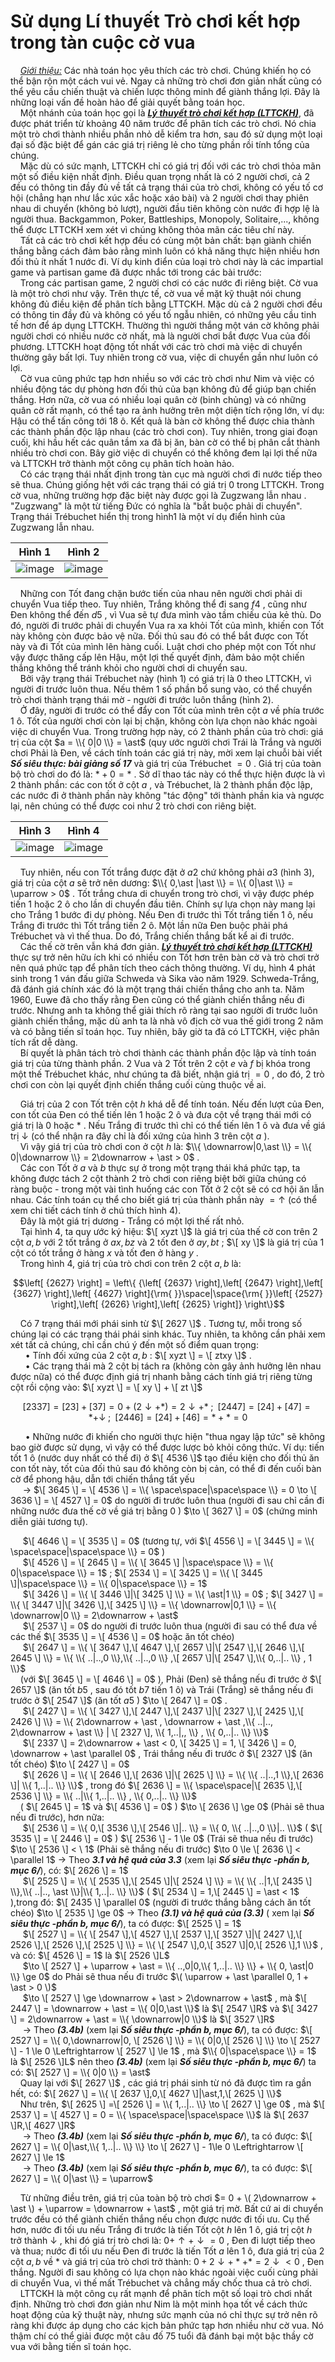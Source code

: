 # Sử dụng Lí thuyết Trò chơi kết hợp trong tàn cuộc cờ vua

&nbsp;&nbsp;&nbsp;&nbsp;*<ins>Giới thiệu:</ins>* Các nhà toán học yêu thích các trò chơi. Chúng khiến họ có thể bận rộn một cách vui vẻ. Ngay cả những trò chơi đơn giản nhất cũng có thể yêu cầu chiến thuật và chiến lược thông minh để giành thắng lợi. Đây là những loại vấn đề hoàn hảo để giải quyết bằng toán học.<br>
&nbsp;&nbsp;&nbsp;&nbsp;Một nhánh của toán học gọi là ***<ins>Lý thuyết trò chơi kết hợp (LTTCKH)</ins>***, đã được phát triển từ khoảng 40 năm trước để phân tích các trò chơi. Nó chia một trò chơi thành nhiều phần nhỏ dễ kiểm tra hơn, sau đó sử dụng một loại đại số đặc biệt để gán các giá trị riêng lẻ cho từng phần rồi tính tổng của chúng. <br>
&nbsp;&nbsp;&nbsp;&nbsp;Mặc dù có sức mạnh, LTTCKH chỉ có giá trị đối với các trò chơi thỏa mãn một số điều kiện nhất định. Điều quan trọng nhất là có 2 người chơi, cả 2 đều có thông tin đầy đủ về tất cả trạng thái của trò chơi, không có yếu tố cơ hội (chẳng hạn như lắc xúc xắc hoặc xáo bài) và 2 người chơi thay phiên nhau di chuyển (không bỏ lượt), người đầu tiên không còn nước đi hợp lệ là người thua. Backgammon, Poker, Battleships, Monopoly, Solitaire,..., không thể được LTTCKH xem xét vì chúng không thỏa mãn các tiêu chí này. <br>
&nbsp;&nbsp;&nbsp;&nbsp;Tất cả các trò chơi kết hợp đều có cùng một bản chất: bạn giành chiến thắng bằng cách đảm bảo rằng mình luôn có khả năng thực hiện nhiều hơn đối thủ ít nhất 1 nước đi. Ví dụ kinh điển của loại trò chơi này là các impartial game và partisan game đã được nhắc tới trong các bài trước: <br>
&nbsp;&nbsp;&nbsp;&nbsp;Trong các partisan game, 2 người chơi có các nước đi riêng biệt. Cờ vua là một trò chơi như vậy. Trên thực tế, cờ vua về mặt kỹ thuật nói chung không đủ điều kiện để phân tích bằng LTTCKH. Mặc dù cả 2 người chơi đều có thông tin đầy đủ và không có yếu tố ngẫu nhiên, có những yêu cầu tinh tế hơn để áp dụng LTTCKH. Thường thì người thắng một ván cờ không phải người chơi có nhiều nước cờ nhất, mà là người chơi bắt được Vua của đối phương. LTTCKH hoạt động tốt nhất với các trò chơi mà việc di chuyển thường gây bất lợi. Tuy nhiên trong cờ vua, việc di chuyển gần như luôn có lợi. <br>
&nbsp;&nbsp;&nbsp;&nbsp;Cờ vua cũng phức tạp hơn nhiều so với các trò chơi như Nim và việc có nhiều động tác dự phòng hơn đối thủ của bạn không đủ để giúp bạn chiến thắng. Hơn nữa, cờ vua có nhiều loại quân cờ (binh chủng) và có những quân cờ rất mạnh, có thể tạo ra ảnh hưởng trên một diện tích rộng lớn, ví dụ: Hậu có thể tấn công tới 18 ô. Kết quả là bàn cờ không thể được chia thành các thành phần độc lập nhau (các trò chơi con). Tuy nhiên, trong giai đoạn cuối, khi hầu hết các quân tầm xa đã bị ăn, bàn cờ có thể bị phân cắt thành nhiều trò chơi con. Bây giờ việc di chuyển có thể không đem lại lợi thế nữa và LTTCKH trở thành một công cụ phân tích hoàn hảo. <br>
&nbsp;&nbsp;&nbsp;&nbsp;Có các trạng thái nhất định trong tàn cục mà người chơi đi nước tiếp theo sẽ thua. Chúng giống hệt với các trạng thái có giá trị 0 trong LTTCKH. Trong cờ vua, những trường hợp đặc biệt này được gọi là Zugzwang lẫn nhau . "Zugzwang" là một từ tiếng Đức có nghĩa là "bắt buộc phải di chuyển". Trạng thái Trébuchet hiển thị trong hình1 là một ví dụ điển hình của Zugzwang lẫn nhau. <br>
<div align="center">

Hình 1            | Hình 2
:-------------------------:|:-------------------------:
![image](https://github.com/MustardLawyer1995/LTTC-LTTCKH/assets/156400720/4d03e6d0-a678-44ed-9506-c2fb63f69e9a) | ![image](https://github.com/MustardLawyer1995/LTTC-LTTCKH/assets/156400720/811aae90-5812-403c-8417-d846d67f773b)
</div>

&nbsp;&nbsp;&nbsp;&nbsp;Những con Tốt đang chặn bước tiến của nhau nên người chơi phải di chuyển Vua tiếp theo. Tuy nhiên, Trắng không thể đi sang $f4$ , cũng như Đen không thể đến $d5$ , vì Vua sẽ tự đưa mình vào tầm chiếu của kẻ thù. Do đó, người đi trước phải di chuyển Vua ra xa khỏi Tốt của mình, khiến con Tốt này không còn được bảo vệ nữa. Đối thủ sau đó có thể bắt được con Tốt này và đi Tốt của mình lên hàng cuối. Luật chơi cho phép một con Tốt như vậy được thăng cấp lên Hậu, một lợi thế quyết định, đảm bảo một chiến thắng không thể tránh khỏi cho người chơi di chuyển sau. <br>
&nbsp;&nbsp;&nbsp;&nbsp;Bởi vậy trạng thái Trébuchet này (hình 1) có giá trị là $0$ theo LTTCKH, vì người đi trước luôn thua. Nếu thêm 1 số phần bổ sung vào, có thể chuyển trò chơi thành trạng thái mờ - người đi trước luôn thắng (hình 2). <br>
&nbsp;&nbsp;&nbsp;&nbsp;Ở đây, người đi trước có thể đẩy con Tốt của mình trên cột $a$ về phía trước 1 ô. Tốt của người chơi còn lại bị chặn, không còn lựa chọn nào khác ngoài việc di chuyển Vua. Trong trường hợp này, có 2 thành phần của trò chơi: giá trị của cột $a = \\{ 0|0 \\} = \ast$ (quy ước người chơi Trái là Trắng và người chơi Phải là Đen, về cách tính toán các giá trị này, mời xem lại chuỗi bài viết ***Số siêu thực: bài giảng số 17*** và giá trị của Trébuchet $=0$ . Giá trị của toàn bộ trò chơi do đó là: $\ast + 0 = \ast$ . Sở dĩ thao tác này có thể thực hiện được là vì 2 thành phần: các con tốt ở cột $a$ , và Trébuchet, là 2 thành phần độc lập, các nước đi ở thành phần này không "tác động" tới thành phần kia và ngược lại, nên chúng có thể được coi như 2 trò chơi con riêng biệt. <br>
<div align="center">

Hình 3            | Hình 4
:-------------------------:|:-------------------------:
![image](https://github.com/MustardLawyer1995/LTTC-LTTCKH/assets/156400720/6ce301ab-5243-4177-a37a-d7fb12e15e4e) | ![image](https://github.com/MustardLawyer1995/LTTC-LTTCKH/assets/156400720/0fd80499-fe37-44e6-8ba3-f31771a111a5)
</div>

&nbsp;&nbsp;&nbsp;&nbsp;Tuy nhiên, nếu con Tốt trắng được đặt ở $a2$ chứ không phải $a3$ (hình 3), giá trị của cột $a$ sẽ trở nên dương: $\\{ 0,\ast |\ast \\} = \\{ 0|\ast \\} = \uparrow > 0$ . Tốt trắng chưa di chuyển trong trò chơi, vì vậy được phép tiến 1 hoặc 2 ô cho lần di chuyển đầu tiên. Chính sự lựa chọn này mang lại cho Trắng 1 bước đi dự phòng. Nếu Đen đi trước thì Tốt trắng tiến 1 ô, nếu Trắng đi trước thì Tốt trắng tiến 2 ô. Một lần nữa Đen buộc phải phá Trébuchet và vì thế thua. Do đó, Trắng chiến thắng bất kể ai đi trước. <br>
&nbsp;&nbsp;&nbsp;&nbsp;Các thế cờ trên vẫn khá đơn giản. ***<ins>Lý thuyết trò chơi kết hợp (LTTCKH)</ins>*** thực sự trở nên hữu ích khi có nhiều con Tốt hơn trên bàn cờ và trò chơi trở nên quá phức tạp để phân tích theo cách thông thường. Ví dụ, hình 4 phát sinh trong 1 ván đấu giữa Schweda và Sika vào năm 1929. Schweda-Trắng, đã đánh giá chính xác đó là một trạng thái chiến thắng cho anh ta. Năm 1960, Euwe đã cho thấy rằng Đen cũng có thể giành chiến thắng nếu đi trước. Nhưng anh ta không thể giải thích rõ ràng tại sao người đi trước luôn giành chiến thắng, mặc dù anh ta là nhà vô địch cờ vua thế giới trong 2 năm và có bằng tiến sĩ toán học. Tuy nhiên, bây giờ ta đã có LTTCKH, việc phân tích rất dễ dàng.<br>
&nbsp;&nbsp;&nbsp;&nbsp;Bí quyết là phân tách trò chơi thành các thành phần độc lập và tính toán giá trị của từng thành phần. 2 Vua và 2 Tốt trên 2 cột $e$ và $f$ bị khóa trong một thế Trébuchet khác, như chúng ta đã biết, nhận giá trị $= 0$ , do đó, 2 trò chơi con còn lại quyết định chiến thắng cuối cùng thuộc về ai. <br>

&nbsp;&nbsp;&nbsp;&nbsp;Giá trị của 2 con Tốt trên cột $h$ khá dễ để tính toán. Nếu đến lượt của Đen, con tốt của Đen có thể tiến lên 1 hoặc 2 ô và đưa cột   về trạng thái mới có giá trị là $0$ hoặc $\ast$ . Nếu Trắng đi trước thì chỉ có thể tiến lên 1 ô và đưa về giá trị $\downarrow$ (có thể nhận ra đây chỉ là đối xứng của hình 3 trên cột $a$ ). <br>
&nbsp;&nbsp;&nbsp;&nbsp;Vì vậy giá trị của trò chơi con ở cột $h$ là: $\\{ \downarrow|0,\ast \\} = \\{ 0|\downarrow \\} = 2\downarrow + \ast > 0$ . <br>
&nbsp;&nbsp;&nbsp;&nbsp;Các con Tốt ở $a$ và $b$ thực sự ở trong một trạng thái khá phức tạp, ta không được tách 2 cột thành 2 trò chơi con riêng biệt bởi giữa chúng có ràng buộc - trong một vài tình huống các con Tốt ở 2 cột sẽ có cơ hội ăn lẫn nhau. Các tính toán cụ thể cho biết giá trị của thành phần này $= \uparrow$ (có thể xem chi tiết cách tính ở chú thích hình 4).  <br>
&nbsp;&nbsp;&nbsp;&nbsp;Đây là một giá trị dương - Trắng có một lợi thế rất nhỏ. <br>
&nbsp;&nbsp;&nbsp;&nbsp;Tại hình 4, ta quy ước ký hiệu: $\[ xyzt \]$ là giá trị của thế cờ con trên 2 cột $a,b$ với 2 tốt trắng ở $ax,bz$ và 2 tốt đen ở $ay,bt$ ; $\[ xy \]$ là giá trị của 1 cột có tốt trắng ở hàng $x$ và tốt đen ở hàng $y$ .  <br>
&nbsp;&nbsp;&nbsp;&nbsp;Trong hình 4, giá trị của trò chơi con trên 2 cột $a,b$ là: <br>

```math
\left[ {2627} \right] = \left\{ {\left[ {2637} \right],\left[ {2647} \right],\left[ {3627} \right],\left[ {4627} \right]{\rm{ }}\space|\space{\rm{ }}\left[ {2527} \right],\left[ {2626} \right],\left[ {2625} \right]} \right\}
```
&nbsp;&nbsp;&nbsp;&nbsp;Có 7 trạng thái mới phái sinh từ $\[ 2627 \]$ . Tương tự, mỗi trong số chúng lại có các trạng thái phái sinh khác. Tuy nhiên, ta không cần phải xem xét tất cả chúng, chỉ cần chú ý đến một số điểm quan trọng: <br>
&nbsp;&nbsp;&nbsp;&nbsp;&nbsp;&nbsp;• Tính đối xứng của 2 cột $a,b$ : $\[ xyzt \] = \[ ztxy \]$ . <br>
&nbsp;&nbsp;&nbsp;&nbsp;&nbsp;&nbsp;• Các trạng thái mà 2 cột bị tách ra (không còn gây ảnh hưởng lên nhau được nữa) có thể được định giá trị nhanh bằng cách tính giá trị riêng từng cột rồi cộng vào: $\[ xyzt \] = \[ xy \] + \[ zt \]$ <br>

```math
\left[ {2337} \right] = \left[ {23} \right] + \left[ {37} \right] = 0 + \left( {2 \downarrow  + *} \right) = 2 \downarrow  + *\;;\;\;\left[ {2447} \right] = \left[ {24} \right] + \left[ {47} \right] = * +  \downarrow \;;\;\;\left[ {2446} \right] = \left[ {24} \right] + \left[ {46} \right] = * + * = 0
```
&nbsp;&nbsp;&nbsp;&nbsp;&nbsp;&nbsp;• Những nước đi khiến cho người thực hiện "thua ngay lập tức" sẽ không bao giờ được sử dụng, vì vậy có thể được lược bỏ khỏi công thức. Ví dụ: tiến tốt 1 ô (nước duy nhất có thể đi) ở $\[ 4536 \]$ tạo điều kiện cho đối thủ ăn con tốt này, tốt của đối thủ sau đó không còn bị cản, có thể đi đến cuối bàn cờ để phong hậu, dẫn tới chiến thắng tất yếu  <br>
&nbsp;&nbsp;&nbsp;&nbsp; $\rightarrow$ $\[ 3645 \] = \[ 4536 \] = \\{ \space\space|\space\space \\} = 0 \to \[ 3636 \] = \[ 4527 \] = 0$ do người đi trước luôn thua (người đi sau chỉ cần đi những nước đưa thế cờ về giá trị bằng $0$ ) $\to \[ 3627 \] = 0$ (chứng minh diễn giải tương tự). <br>

&nbsp;&nbsp;&nbsp;&nbsp; $\[ 4646 \] = \[ 3535 \] = 0$ (tương tự, với $\[ 4556 \] = \[ 3445 \] = \\{ \space\space|\space\space \\} = 0$ ) <br>
&nbsp;&nbsp;&nbsp;&nbsp; $\[ 4526 \] = \[ 2645 \] = \\{ \[ 3645 \] |\space\space \\} = \\{ 0|\space\space \\} = 1$ ; $\[ 2534 \] = \[ 3425 \] = \\{ \[ 3445 \]|\space\space \\} = \\{ 0|\space\space \\} = 1$ <br>
&nbsp;&nbsp;&nbsp;&nbsp; $\[ 3426 \] = \\{ \[ 3446 \]|\[ 3425 \] \\} = \\{ \ast|1 \\} = 0$ ; $\[ 3427 \] = \\{ \[ 3447 \]|\[ 3426 \],\[ 3425 \] \\} = \\{ \downarrow|0,1 \\} = \\{ \downarrow|0 \\} = 2\downarrow + \ast$ <br>
&nbsp;&nbsp;&nbsp;&nbsp; $\[ 2537 \] = 0$ do người đi trước luôn thua (người đi sau có thể đưa về các thế $\[ 3535 \] = \[ 4536 \] = 0$ hoặc ăn tốt chéo) <br>
&nbsp;&nbsp;&nbsp;&nbsp; $\[ 2647 \] = \\{ \[ 3647 \],\[ 4647 \],\[ 2657 \]|\[ 2547 \],\[ 2646 \],\[ 2645 \] \\} = \\{ \\{ ..|..,0 \\},\\{ ..|..,0 \\} ,\[ 2657 \]|\[ 2547 \],\\{ 0,..|.. \\} , 1 \\}$ <br>
&nbsp;&nbsp;&nbsp;&nbsp;(với $\[ 3645 \] = \[ 4646 \] = 0$ ), Phải (Đen) sẽ thắng nếu đi trước ở $\[ 2657 \]$ (ăn tốt $b5$ , sau đó tốt $b7$ tiến 1 ô) và Trái (Trắng) sẽ thắng nếu đi trước ở $\[ 2547 \]$ (ăn tốt $a5$ ) $\to \[ 2647 \] = 0$ . <br>
&nbsp;&nbsp;&nbsp;&nbsp; $\[ 2427 \] = \\{ \[ 3427 \],\[ 2447 \],\[ 2437 \]|\[ 2327 \],\[ 2425 \],\[ 2426 \] \\} = \\{ 2\downarrow + \ast , \downarrow + \ast ,\\{ ..|.., 2\downarrow + \ast \\} | \[ 2327 \], \\{ 1,..|,, \\} , \\{ 0,..|.. \\} \\}$ <br>
&nbsp;&nbsp;&nbsp;&nbsp; $\[ 2337 \] = 2\downarrow + \ast < 0, \[ 3425 \] = 1, \[ 3426 \] = 0, \downarrow + \ast \parallel 0$ , Trái thắng nếu đi trước ở $\[ 2327 \]$ (ăn tốt chéo) $\to \[ 2427 \] = 0$ <br>
&nbsp;&nbsp;&nbsp;&nbsp; $\[ 2626 \] = \\{ \[ 2646 \],\[ 2636 \]|\[ 2625 \] \\} = \\{ \\{ ..|..,1 \\},\[ 2636 \]| \\{ 1,..|.. \\} \\}$ , trong đó $\[ 2636 \] = \\{ \space\space|\[ 2635 \],\[ 2536 \] \\} = \\{ ..|\\{ 1,..|.. \\} , \\{ 0,..|.. \\} \\}$ <br>
&nbsp;&nbsp;&nbsp;&nbsp;( $\[ 2645 \] = 1$ và $\[ 4536 \] = 0$ ) $\to \[ 2636 \] \ge 0$ (Phải sẽ thua nếu đi trước), hơn nữa: <br>
&nbsp;&nbsp;&nbsp;&nbsp; $\[ 2536 \] = \\{ 0,\[ 3536 \],\[ 2546 \]|.. \\} = \\{ 0, \\{ ..|..,0 \\}|.. \\}$ ( $\[ 3535 \] = \[ 2446 \] = 0$ ) $\[ 2536 \] - 1 \le 0$ (Trái sẽ thua nếu đi trước) $\to \[ 2536 \] < \ 1$ (Phải sẽ thắng nếu đi trước) $\to 0 \le \[ 2636 \] < \parallel 1$ $\to$ Theo ***3.1 và hệ quả của 3.3*** (xem lại ***Số siêu thực -phần b, mục 6/***), có: $\[ 2626 \] = 1$ <br>
&nbsp;&nbsp;&nbsp;&nbsp; $\[ 2525 \] = \\{ \[ 2535 \],\[ 2545 \]|\[ 2524 \] \\} = \\{ \\{ ..|1,\[ 2435 \] \\},\\{ ..|.., \ast \\}|\\{ 1,..|.. \\} \\}$ ( $\[ 2534 \] = 1,\[ 2445 \] = \ast < 1$ ),trong đó: $\[ 2435 \] \parallel 0$ (người đi trước thắng bằng cách ăn tốt chéo) $\to \[ 2535 \] \ge 0$ $\to$ Theo ***(3.1) và hệ quả của (3.3)*** ( xem lại ***Số siêu thực -phần b, mục 6/***), ta có được: $\[ 2525 \] = 1$ <br>
&nbsp;&nbsp;&nbsp;&nbsp; $\[ 2527 \] = \\{ \[ 2547 \],\[ 4527 \],\[ 2537 \],\[ 3527 \]|\[ 2427 \],\[ 2526 \],\[ 2526 \],\[ 2525 \] \\} = \\{ \[ 2547 \],0,\[ 3527 \]|0,\[ 2526 \],1 \\}$ , và có: $\[ 4526 \] = 1$ là $\[ 2526 \]L$ <br>
&nbsp;&nbsp;&nbsp;&nbsp; $\to \[ 2527 \] + \uparrow + \ast = \\{ ..,0|0,\\{ 1,..|.. \\} \\} + \\{ 0, \ast|0 \\} \ge 0$ do Phải sẽ thua nếu đi trước $\( \uparrow + \ast \parallel 0, 1 + \ast > 0 \)$ <br>
&nbsp;&nbsp;&nbsp;&nbsp; $\to \[ 2527 \] \ge \downarrow + \ast > 2\downarrow + \ast$ , mà $\[ 2447 \] = \downarrow + \ast = \\{ 0|0,\ast \\}$ là $\[ 2547 \]R$ và $\[ 3427 \] = 2\downarrow + \ast = \\{ \downarrow|0 \\}$ là $\[ 3527 \]R$ <br>
&nbsp;&nbsp;&nbsp;&nbsp; $\to$ Theo ***(3.4b)*** (xem lại ***Số siêu thực -phần b, mục 6/***), ta có được: $\[ 2527 \] = \\{ 0,\downarrow|0, \[ 2526 \] \\} = \\{ 0|0,\[ 2526 \] \\} \to \[ 2527 \] - 1 \le 0 \Leftrightarrow \[ 2527 \] \le 1$ , mà $\\{ 0|\space\space \\} = 1$ là $\[ 2526 \]L$ nên theo ***(3.4b)*** (xem lại ***Số siêu thực -phần b, mục 6/***) ta có: $\[ 2527 \] = \\{ 0|0 \\} = \ast$ <br>
&nbsp;&nbsp;&nbsp;&nbsp;Quay lại với $\[ 2627 \]$ , các giá trị phái sinh từ nó đã được tìm ra gần hết, có: $\[ 2627 \] = \\{ \[ 2637 \],0,\[ 4627 \]|\ast,1,\[ 2625 \] \\}$ <br>
&nbsp;&nbsp;&nbsp;&nbsp;Như trên, $\[ 2625 \] =\[ 2526 \] = \\{ 1,..|.. \\} \to \[ 2627 \] \ge 0$ , mà $\[ 2537 \] = \[ 4527 \] = 0 = \\{ \space\space|\space\space \\}$ là $\[ 2637 \]R,\[ 4627 \]R$ <br>
&nbsp;&nbsp;&nbsp;&nbsp; $\to$ Theo ***(3.4b)*** (xem lại ***Số siêu thực -phần b, mục 6/***), ta có được: $\[ 2627 \] = \\{ 0|\ast,\\{ 1,..|.. \\} \\} \to \[ 2627 \] - 1\le 0 \Leftrightarrow \[ 2627 \] \le 1$ <br>
&nbsp;&nbsp;&nbsp;&nbsp; $\to$ Theo ***(3.4b)*** (xem lại ***Số siêu thực -phần b, mục 6/***), ta có được: $\[ 2627 \] = \\{ 0|\ast \\} = \uparrow$ <br>

&nbsp;&nbsp;&nbsp;&nbsp;Từ những điều trên, giá trị của toàn bộ trò chơi $= 0 + \( 2\downarrow + \ast \) + \uparrow = \downarrow + \ast$ , một giá trị mờ. Bất cứ ai di chuyển trước đều có thể giành chiến thắng nếu chọn được nước đi tối ưu. Cụ thể hơn, nước đi tối ưu nếu Trắng đi trước là tiến Tốt cột $h$ lên 1 ô, giá trị cột $h$ trở thành $\downarrow$ , khi đó giá trị trò chơi là: $0 + \uparrow + \downarrow = 0$ , Đen đi lượt tiếp theo và thua; nước đi tối ưu nếu Đen đi trước là tiến Tốt $a$ lên 1 ô, đưa giá trị của 2 cột $a,b$ về $\ast$ và giá trị của trò chơi trở thành: $0 + 2\downarrow + \ast + \ast = 2\downarrow < 0$ , Đen thắng. Người đi sau không có lựa chọn nào khác ngoài việc cuối cùng phải di chuyển Vua, vì thế mất Trébuchet và chẳng mấy chốc thua cả trò chơi.<br>
&nbsp;&nbsp;&nbsp;&nbsp;LTTCKH là một công cụ rất mạnh để phân tích một số loại trò chơi nhất định. Những trò chơi đơn giản như Nim là một minh họa tốt về cách thức hoạt động của kỹ thuật này, nhưng sức mạnh của nó chỉ thực sự trở nên rõ ràng khi được áp dụng cho các kịch bản phức tạp hơn nhiều như cờ vua. Nó thậm chí có thể giải được một câu đố 75 tuổi đã đánh bại một bậc thầy cờ vua với bằng tiến sĩ toán học. <br>
